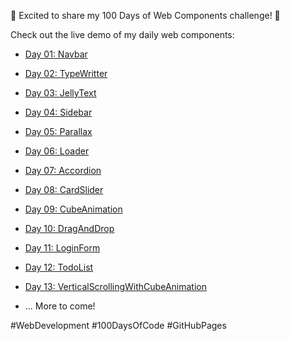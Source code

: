 🎉 Excited to share my 100 Days of Web Components challenge! 🚀

Check out the live demo of my daily web components:

- [Day 01: Navbar](https://ankul07.github.io/100DaysWebComponents/day-01-navbar/)
- [Day 02: TypeWritter](https://ankul07.github.io/100DaysWebComponents/day-02-TypeWritter/)
- [Day 03: JellyText](https://ankul07.github.io/100DaysWebComponents/day-03-JellyText/)
- [Day 04: Sidebar](https://ankul07.github.io/100DaysWebComponents/day-04-Sidebar/)
- [Day 05: Parallax ](https://ankul07.github.io/100DaysWebComponents/day-05-Parallax-Scrolling/)
- [Day 06: Loader ](https://ankul07.github.io/100DaysWebComponents/day-06-Loader/)
- [Day 07: Accordion ](https://ankul07.github.io/100DaysWebComponents/day-07-Accordion/)
- [Day 08: CardSlider ](https://ankul07.github.io/100DaysWebComponents/day-08-Card-Slider/)
- [Day 09: CubeAnimation ](https://ankul07.github.io/100DaysWebComponents/day-09-Cube-Animation/)
- [Day 10: DragAndDrop ](https://ankul07.github.io/100DaysWebComponents/day-10-Drag-and-Drop-List/)
- [Day 11: LoginForm ](https://ankul07.github.io/100DaysWebComponents/day-11-LoginForm/)
- [Day 12: TodoList ](https://ankul07.github.io/100DaysWebComponents/day-12-TodoList/)
- [Day 13: VerticalScrollingWithCubeAnimation ](https://ankul07.github.io/100DaysWebComponents/day-13-Vertical-Scrolling-with-Cube-Animation/)

- ... More to come!

#WebDevelopment #100DaysOfCode #GitHubPages
